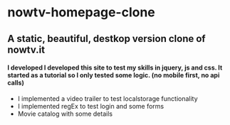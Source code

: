 # nowtv-homepage-clone

<h2>A static, beautiful, destkop version clone of nowtv.it</h2>

<h4>I developed I developed this site to test my skills in jquery, js and css.
It started as a tutorial so I only tested some logic. (no mobile first, no api calls) </h4>

<ul>
  <li>I implemented a video trailer to test localstorage functionality
<li>I implemented regEx to test login and some forms</li>
  <li>Movie catalog with some details</li>
<ul>

